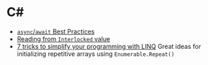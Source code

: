 # C#

- [`async`/`await` Best Practices](https://msdn.microsoft.com/en-us/magazine/jj991977.aspx)
- [Reading from `Interlocked` value](https://stackoverflow.com/questions/24808291/reading-an-int-thats-updated-by-interlocked-on-other-threads)
- [7 tricks to simplify your programming with LINQ](http://igoro.com/archive/7-tricks-to-simplify-your-programs-with-linq/)
  Great ideas for initializing repetitive arrays using `Enumerable.Repeat()`